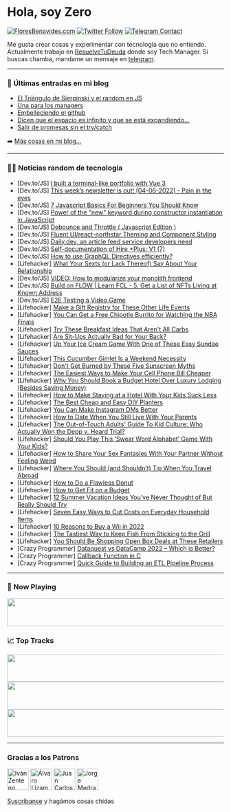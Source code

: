 # Hola, soy Zero

[![FloresBenavides.com](https://img.shields.io/website?down_message=oops&label=MiBlog&style=for-the-badge&up_message=online&url=https%3A%2F%2Ffloresbenavides.com)](https://floresbenavides.com) [![Twitter Follow](https://img.shields.io/twitter/follow/ZeroDragon?color=%231DA1F2&label=Follow&logo=twitter&logoColor=ffffff&style=for-the-badge)](https://twitter.com/zerodragon) [![Telegram Contact](https://img.shields.io/badge/escr%C3%ADbeme-ZeroDragon-%2326A5E4?style=for-the-badge&logo=telegram)](https://t.me/zerodragon)

Me gusta crear cosas y experimentar con tecnología que no entiendo.
Actualmente trabajo en [ResuelveTuDeuda](http://github.com/resuelve) donde soy Tech Manager.
Si buscas chamba, mandame un mensaje en [telegram](https://t.me/zerodragon).

---

### 📕 Últimas entradas en mi blog
<!-- BLOG-POST-LIST:START -->
- [El Triángulo de Sierpinski y el random en JS](https://floresbenavides.com/el-triangulo-de-sierpinski-y-el-random-en-js/)
- [Una para los managers](https://floresbenavides.com/una-para-los-managers/)
- [Embelleciendo el github](https://floresbenavides.com/embelleciendo-el-github/)
- [Dicen que el espacio es infinito y que se está expandiendo…](https://floresbenavides.com/dicen-que-el-espacio-es-infinito-y-que-se-esta-expandiendo/)
- [Salir de promesas sin el try/catch](https://floresbenavides.com/salir-de-promesas-sin-el-try-catch/)
<!-- BLOG-POST-LIST:END -->

➡️ [Más cosas en mi blog...](https://floresbenavides.com)

---

### 👨‍💻 Noticias random de tecnología
<!-- TECH-POSTS:START -->
- [Dev.to/JS] [I built a terminal-like portfolio with Vue 3](https://dev.to/samzhangjy/i-built-a-terminal-like-portfolio-with-vue-3-81j)
- [Dev.to/JS] [This week’s newsletter is out! &lpar;04-06-2022&rpar; - Pain in the eyes](https://dev.to/mjgs/this-weeks-newsletter-is-out-04-06-2022-pain-in-the-eyes-3na8)
- [Dev.to/JS] [7 Javascript Basics For Beginners You Should Know](https://dev.to/tarunfulera/7-javascript-basics-for-beginners-you-should-know-6bd)
- [Dev.to/JS] [Power of the &quot;new&quot; keyword during constructor instantiation in JavaScript](https://dev.to/emmanuelonah/power-of-the-new-keyword-during-constructor-instantiation-in-javascript-482c)
- [Dev.to/JS] [Debounce and Throttle &lpar; Javascript Edition &rpar;](https://dev.to/premjeet/debounce-and-throttle-javascript-edition--467k)
- [Dev.to/JS] [Fluent UI/react-northstar Theming and Component Styling](https://dev.to/pearlzsquare/fluent-uireact-northstar-theming-and-component-styling-mlk)
- [Dev.to/JS] [Daily.dev, an article feed service developers need](https://dev.to/drift_dev/dailydev-an-article-feed-service-developers-need-2904)
- [Dev.to/JS] [Self-documentation of Hire +Plus: V1 &lpar;7&rpar;](https://dev.to/ajeasmith/self-documentation-of-hire-plus-v1-7-3ij6)
- [Dev.to/JS] [How to use GraphQL Directives efficiently?](https://dev.to/mohamedmayallo/how-to-use-graphql-directives-efficiently-k54)
- [Lifehacker] [What Your Sexts &lpar;or Lack Thereof&rpar; Say About Your Relationship](https://lifehacker.com/what-your-sexts-or-lack-thereof-say-about-your-relati-1849014868)
- [Dev.to/JS] [VIDEO: How to modularize your monolith frontend](https://dev.to/richkurtzman/video-how-to-modularize-your-monolith-frontend-15eg)
- [Dev.to/JS] [Build on FLOW | Learn FCL - 5. Get a List of NFTs Living at Known Address](https://dev.to/onflow/build-on-flow-learn-fcl-5-get-a-list-of-nfts-living-at-known-address-23on)
- [Dev.to/JS] [E2E Testing a Video Game](https://dev.to/philscode/e2e-testing-a-video-game-2okh)
- [Lifehacker] [Make a Gift Registry for These Other Life Events](https://lifehacker.com/make-a-gift-registry-for-these-other-life-events-1849015570)
- [Lifehacker] [You Can Get a Free Chipotle Burrito for Watching the NBA Finals](https://lifehacker.com/you-can-get-a-free-chipotle-burrito-for-watching-the-nb-1849015357)
- [Lifehacker] [Try These Breakfast Ideas That Aren&#39;t All Carbs](https://lifehacker.com/try-these-breakfast-ideas-that-arent-all-carbs-1848963897)
- [Lifehacker] [Are Sit-Ups Actually Bad for Your Back?](https://lifehacker.com/are-sit-ups-actually-bad-for-your-back-1849015354)
- [Lifehacker] [Up Your Ice Cream Game With One of These Easy Sundae Sauces](https://lifehacker.com/up-your-ice-cream-game-with-one-of-these-easy-sundae-sa-1849015466)
- [Lifehacker] [This Cucumber Gimlet Is a Weekend Necessity](https://lifehacker.com/this-cucumber-gimlet-is-a-weekend-necessity-1849014429)
- [Lifehacker] [Don&#39;t Get Burned by These Five Sunscreen Myths](https://lifehacker.com/dont-get-burned-by-these-five-sunscreen-myths-1849014936)
- [Lifehacker] [The Easiest Ways to Make Your Cell Phone Bill Cheaper](https://lifehacker.com/the-easiest-ways-to-cut-down-your-cell-phone-bill-1849014104)
- [Lifehacker] [Why You Should Book a Budget Hotel Over Luxury Lodging &lpar;Besides Saving Money&rpar;](https://lifehacker.com/why-you-should-book-a-budget-hotel-over-luxury-lodging-1849011167)
- [Lifehacker] [How to Make Staying at a Hotel With Your Kids Suck Less](https://lifehacker.com/how-to-make-staying-at-a-hotel-with-your-kids-suck-less-1849013334)
- [Lifehacker] [The Best Cheap and Easy DIY Planters](https://lifehacker.com/the-best-cheap-and-easy-diy-planters-1849012418)
- [Lifehacker] [You Can Make Instagram DMs Better](https://lifehacker.com/you-can-make-instagram-dms-better-1849012763)
- [Lifehacker] [How to Date When You Still Live With Your Parents](https://lifehacker.com/how-to-date-when-you-still-live-with-your-parents-1849011669)
- [Lifehacker] [The Out-of-Touch Adults&#39; Guide To Kid Culture: Who Actually Won the Depp v. Heard Trial?](https://lifehacker.com/the-out-of-touch-adults-guide-to-kid-culture-who-actua-1849012625)
- [Lifehacker] [Should You Play This ‘Swear Word Alphabet’ Game With Your Kids?](https://lifehacker.com/should-you-play-this-swear-word-alphabet-game-with-yo-1849012292)
- [Lifehacker] [How to Share Your Sex Fantasies With Your Partner Without Feeling Weird](https://lifehacker.com/how-to-share-your-sex-fantasies-with-your-partner-witho-1849011174)
- [Lifehacker] [Where You Should &lpar;and Shouldn’t&rpar; Tip When You Travel Abroad](https://lifehacker.com/where-you-should-and-shouldn-t-tip-when-you-travel-ab-1849010821)
- [Lifehacker] [How to Do a Flawless Donut](https://lifehacker.com/how-to-do-a-flawless-donut-1849010251)
- [Lifehacker] [How to Get Fit on a Budget](https://lifehacker.com/how-to-get-fit-on-a-budget-1849007624)
- [Lifehacker] [12 Summer Vacation Ideas You’ve Never Thought of But Really Should Try](https://lifehacker.com/12-summer-vacation-ideas-you-ve-never-thought-of-but-re-1849008993)
- [Lifehacker] [Seven Easy Ways to Cut Costs on Everyday Household Items](https://lifehacker.com/seven-easy-ways-to-cut-costs-on-everyday-household-item-1849009641)
- [Lifehacker] [10 Reasons to Buy a Wii in 2022](https://lifehacker.com/10-reasons-to-buy-a-wii-in-2022-1849008114)
- [Lifehacker] [The Tastiest Way to Keep Fish From Sticking to the Grill](https://lifehacker.com/the-tastiest-way-to-keep-fish-from-sticking-to-the-gril-1849009316)
- [Lifehacker] [You Should Be Shopping Open Box Deals at These Retailers](https://lifehacker.com/you-should-be-shopping-open-box-deals-at-these-retailer-1849007471)
- [Crazy Programmer] [Dataquest vs DataCamp 2022 – Which is Better?](https://www.thecrazyprogrammer.com/2022/05/dataquest-vs-datacamp.html)
- [Crazy Programmer] [Callback Function in C](https://www.thecrazyprogrammer.com/2022/05/callback-function-in-c.html)
- [Crazy Programmer] [Quick Guide to Building an ETL Pipeline Process](https://www.thecrazyprogrammer.com/2022/05/quick-guide-to-building-an-etl-pipeline-process.html)<!-- TECH-POSTS:END -->

---

### 🎵 Now Playing
<a href="https://spotify-now-playing-dun.vercel.app/now-playing?open"><img src="https://spotify-now-playing-dun.vercel.app/now-playing" width="540" height="64"></a>

### 📈 Top Tracks
<a href="https://spotify-now-playing-dun.vercel.app/top-tracks?i=1&open"><img src="https://spotify-now-playing-dun.vercel.app/top-tracks?i=1" width="540" height="64"></a>
<a href="https://spotify-now-playing-dun.vercel.app/top-tracks?i=2&open"><img src="https://spotify-now-playing-dun.vercel.app/top-tracks?i=2" width="540" height="64"></a>
<a href="https://spotify-now-playing-dun.vercel.app/top-tracks?i=3&open"><img src="https://spotify-now-playing-dun.vercel.app/top-tracks?i=3" width="540" height="64"></a>

---

### Gracias a los Patrons
[<img src="https://avatars.githubusercontent.com/u/243380?v=4" alt="Iván Zenteno" width="50px">](https://github.com/k001) [<img src="https://avatars.githubusercontent.com/u/19955639?v=4" alt="Álvaro Lizama" width="50px">](https://github.com/alvarolizama) [<img src="https://avatars.githubusercontent.com/u/2718753?v=4" alt="Juan Carlos Ruiz" width="50px">](https://github.com/JuanCrg90) [<img src="https://avatars.githubusercontent.com/u/37025?v=4" alt="Jorge Medrano" width="50px">](https://github.com/h1pp1e) 

[Suscríbanse](https://www.patreon.com/zerodragon) y hagámos cosas chidas
